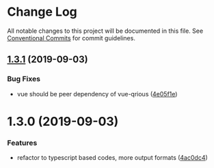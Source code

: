 # Change Log

All notable changes to this project will be documented in this file.
See [Conventional Commits](https://conventionalcommits.org) for commit guidelines.

## [1.3.1](https://github.com/rx-ts/vue/compare/vue-qrious@1.3.0...vue-qrious@1.3.1) (2019-09-03)


### Bug Fixes

* vue should be peer dependency of vue-qrious ([4e05f1e](https://github.com/rx-ts/vue/commit/4e05f1e))





# 1.3.0 (2019-09-03)


### Features

* refactor to typescript based codes, more output formats ([4ac0dc4](https://github.com/rx-ts/vue/commit/4ac0dc4))
